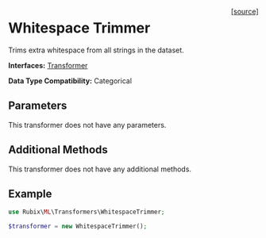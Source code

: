 <span style="float:right;"><a href="https://github.com/RubixML/RubixML/blob/master/src/Transformers/WhitespaceTrimmer.php">[source]</a></span>

# Whitespace Trimmer
Trims extra whitespace from all strings in the dataset.

**Interfaces:** [Transformer](api.md#transformer)

**Data Type Compatibility:** Categorical

## Parameters
This transformer does not have any parameters.

## Additional Methods
This transformer does not have any additional methods.

## Example
```php
use Rubix\ML\Transformers\WhitespaceTrimmer;

$transformer = new WhitespaceTrimmer();
```
